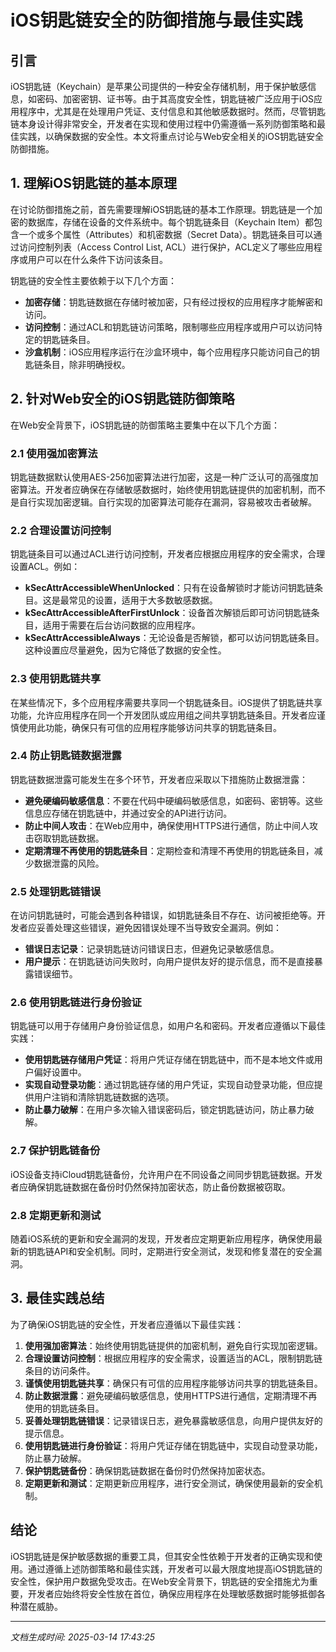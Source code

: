 # iOS钥匙链安全的防御措施与最佳实践

## 引言

iOS钥匙链（Keychain）是苹果公司提供的一种安全存储机制，用于保护敏感信息，如密码、加密密钥、证书等。由于其高度安全性，钥匙链被广泛应用于iOS应用程序中，尤其是在处理用户凭证、支付信息和其他敏感数据时。然而，尽管钥匙链本身设计得非常安全，开发者在实现和使用过程中仍需遵循一系列防御策略和最佳实践，以确保数据的安全性。本文将重点讨论与Web安全相关的iOS钥匙链安全防御措施。

## 1. 理解iOS钥匙链的基本原理

在讨论防御措施之前，首先需要理解iOS钥匙链的基本工作原理。钥匙链是一个加密的数据库，存储在设备的文件系统中。每个钥匙链条目（Keychain Item）都包含一个或多个属性（Attributes）和机密数据（Secret Data）。钥匙链条目可以通过访问控制列表（Access Control List, ACL）进行保护，ACL定义了哪些应用程序或用户可以在什么条件下访问该条目。

钥匙链的安全性主要依赖于以下几个方面：

- **加密存储**：钥匙链数据在存储时被加密，只有经过授权的应用程序才能解密和访问。
- **访问控制**：通过ACL和钥匙链访问策略，限制哪些应用程序或用户可以访问特定的钥匙链条目。
- **沙盒机制**：iOS应用程序运行在沙盒环境中，每个应用程序只能访问自己的钥匙链条目，除非明确授权。

## 2. 针对Web安全的iOS钥匙链防御策略

在Web安全背景下，iOS钥匙链的防御策略主要集中在以下几个方面：

### 2.1 使用强加密算法

钥匙链数据默认使用AES-256加密算法进行加密，这是一种广泛认可的高强度加密算法。开发者应确保在存储敏感数据时，始终使用钥匙链提供的加密机制，而不是自行实现加密逻辑。自行实现的加密算法可能存在漏洞，容易被攻击者破解。

### 2.2 合理设置访问控制

钥匙链条目可以通过ACL进行访问控制，开发者应根据应用程序的安全需求，合理设置ACL。例如：

- **kSecAttrAccessibleWhenUnlocked**：只有在设备解锁时才能访问钥匙链条目。这是最常见的设置，适用于大多数敏感数据。
- **kSecAttrAccessibleAfterFirstUnlock**：设备首次解锁后即可访问钥匙链条目，适用于需要在后台访问数据的应用程序。
- **kSecAttrAccessibleAlways**：无论设备是否解锁，都可以访问钥匙链条目。这种设置应尽量避免，因为它降低了数据的安全性。

### 2.3 使用钥匙链共享

在某些情况下，多个应用程序需要共享同一个钥匙链条目。iOS提供了钥匙链共享功能，允许应用程序在同一个开发团队或应用组之间共享钥匙链条目。开发者应谨慎使用此功能，确保只有可信的应用程序能够访问共享的钥匙链条目。

### 2.4 防止钥匙链数据泄露

钥匙链数据泄露可能发生在多个环节，开发者应采取以下措施防止数据泄露：

- **避免硬编码敏感信息**：不要在代码中硬编码敏感信息，如密码、密钥等。这些信息应存储在钥匙链中，并通过安全的API进行访问。
- **防止中间人攻击**：在Web应用中，确保使用HTTPS进行通信，防止中间人攻击窃取钥匙链数据。
- **定期清理不再使用的钥匙链条目**：定期检查和清理不再使用的钥匙链条目，减少数据泄露的风险。

### 2.5 处理钥匙链错误

在访问钥匙链时，可能会遇到各种错误，如钥匙链条目不存在、访问被拒绝等。开发者应妥善处理这些错误，避免因错误处理不当导致安全漏洞。例如：

- **错误日志记录**：记录钥匙链访问错误日志，但避免记录敏感信息。
- **用户提示**：在钥匙链访问失败时，向用户提供友好的提示信息，而不是直接暴露错误细节。

### 2.6 使用钥匙链进行身份验证

钥匙链可以用于存储用户身份验证信息，如用户名和密码。开发者应遵循以下最佳实践：

- **使用钥匙链存储用户凭证**：将用户凭证存储在钥匙链中，而不是本地文件或用户偏好设置中。
- **实现自动登录功能**：通过钥匙链存储的用户凭证，实现自动登录功能，但应提供用户注销和清除钥匙链数据的选项。
- **防止暴力破解**：在用户多次输入错误密码后，锁定钥匙链访问，防止暴力破解。

### 2.7 保护钥匙链备份

iOS设备支持iCloud钥匙链备份，允许用户在不同设备之间同步钥匙链数据。开发者应确保钥匙链数据在备份时仍然保持加密状态，防止备份数据被窃取。

### 2.8 定期更新和测试

随着iOS系统的更新和安全漏洞的发现，开发者应定期更新应用程序，确保使用最新的钥匙链API和安全机制。同时，定期进行安全测试，发现和修复潜在的安全漏洞。

## 3. 最佳实践总结

为了确保iOS钥匙链的安全性，开发者应遵循以下最佳实践：

1. **使用强加密算法**：始终使用钥匙链提供的加密机制，避免自行实现加密逻辑。
2. **合理设置访问控制**：根据应用程序的安全需求，设置适当的ACL，限制钥匙链条目的访问条件。
3. **谨慎使用钥匙链共享**：确保只有可信的应用程序能够访问共享的钥匙链条目。
4. **防止数据泄露**：避免硬编码敏感信息，使用HTTPS进行通信，定期清理不再使用的钥匙链条目。
5. **妥善处理钥匙链错误**：记录错误日志，避免暴露敏感信息，向用户提供友好的提示信息。
6. **使用钥匙链进行身份验证**：将用户凭证存储在钥匙链中，实现自动登录功能，防止暴力破解。
7. **保护钥匙链备份**：确保钥匙链数据在备份时仍然保持加密状态。
8. **定期更新和测试**：定期更新应用程序，进行安全测试，确保使用最新的安全机制。

## 结论

iOS钥匙链是保护敏感数据的重要工具，但其安全性依赖于开发者的正确实现和使用。通过遵循上述防御策略和最佳实践，开发者可以最大限度地提高iOS钥匙链的安全性，保护用户数据免受攻击。在Web安全背景下，钥匙链的安全措施尤为重要，开发者应始终将安全性放在首位，确保应用程序在处理敏感数据时能够抵御各种潜在威胁。

---

*文档生成时间: 2025-03-14 17:43:25*



